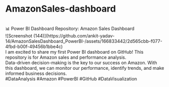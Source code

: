 # AmazonSales-dashboard
<br>
📊 Power BI Dashboard Repository: Amazon Sales Dashboard 
<br>
![Screenshot (144)](https://github.com/ankit-yadav-14/AmazonSalesDashboard_PowerBI-/assets/166833442/2d565cbb-f077-4fbd-b00f-49456b1bbe4c)
<br>
I am excited to share my first Power BI dashboard on GitHub! This repository is for Amazon sales and performance analysis.
<br>
Data-driven decision-making is the key to our success on Amazon. With this dashboard, we can monitor our performance, identify trends, and make informed business decisions.
<br>
#DataAnalysis #Amazon #PowerBI #GitHub #DataVisualization
